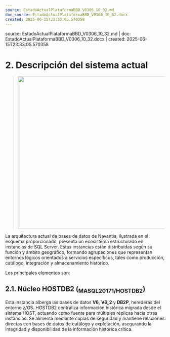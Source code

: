 ```yaml
---
source: EstadoActualPlataformaBBD_V0306_10_32.md
doc_source: EstadoActualPlataformaBBD_V0306_10_32.docx
created: 2025-06-15T23:33:05.570358
---
```

<div class="fragment-meta">source: EstadoActualPlataformaBBD_V0306_10_32.md | doc: EstadoActualPlataformaBBD_V0306_10_32.docx | created: 2025-06-15T23:33:05.570358</div>

# 2. Descripción del sistema actual 

> <img src="C:/PROYECTOS_GPT/wiki_documental/wiki/assets/media/image2.jpg"
> style="width:8.13681in;height:5.02083in" />

La arquitectura actual de bases de datos de Navantia, ilustrada en el
esquema proporcionado, presenta un ecosistema estructurado en instancias
de SQL Server. Estas instancias están distribuidas según su función y
ámbito geográfico, formando agrupaciones que representan entornos
lógicos orientados a servicios específicos, tales como producción,
catálogo, integración y almacenamiento histórico.

Los principales elementos son:

## 2.1. Núcleo HOSTDB2 (<sub>MASQL20171/HOSTDB2</sub>)

Esta instancia alberga las bases de datos **V6**, **V6_2** y **DB2P**,
herederas del entorno z/OS. HOSTDB2 centraliza información histórica
migrada desde el sistema HOST, actuando como fuente para múltiples
réplicas hacia otras instancias. Se alimenta mediante copias de
seguridad y mantiene relaciones directas con bases de datos de catálogo
y explotación, asegurando la integridad y disponibilidad de la
información histórica crítica.

